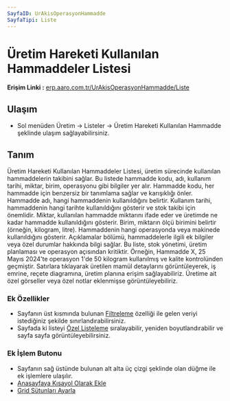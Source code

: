 ```yaml
---
SayfaID: UrAkisOperasyonHammadde
SayfaTipi: Liste
---
```


# Üretim Hareketi Kullanılan Hammaddeler Listesi

**Erişim Linki :** [erp.aaro.com.tr/UrAkisOperasyonHammadde/Liste](erp.aaro.com.tr/UrAkisOperasyonHammadde/Liste)

## Ulaşım

- Sol menüden Üretim -> Listeler -> Üretim Hareketi Kullanılan Hammadde şeklinde ulaşım sağlayabilirsiniz.

## Tanım

Üretim Hareketi Kullanılan Hammaddeler Listesi, üretim sürecinde kullanılan hammaddelerin takibini sağlar. 
Bu listede hammadde kodu, adı, kullanım tarihi, miktar, birim, operasyonu gibi bilgiler yer alır. 
Hammadde kodu, her hammadde için benzersiz bir tanımlama sağlar ve karışıklığı önler. Hammadde adı, hangi hammaddenin kullanıldığını belirtir. 
Kullanım tarihi, hammaddenin hangi tarihte kullanıldığını gösterir ve stok takibi için önemlidir. 
Miktar, kullanılan hammadde miktarını ifade eder ve üretimde ne kadar hammadde kullanıldığını gösterir. 
Birim, miktarın ölçü birimini belirtir (örneğin, kilogram, litre). 
Hammaddenin hangi operasyonda veya makinede kullanıldığını gösterir. 
Açıklamalar bölümü, hammaddelerle ilgili ek bilgiler veya özel durumlar hakkında bilgi sağlar. 
Bu liste, stok yönetimi, üretim planlaması ve operasyon açısından kritiktir. 
Örneğin, Hammadde X, 25 Mayıs 2024'te operasyon 1'de 50 kilogram kullanılmış ve kalite kontrolünden geçmiştir. 
Satırlara tıklayarak üretilen mamül detaylarını görüntüleyerek, iş emrine, reçete diagramına, üretim planına erişim sağlayabiliriz.
Üretime ait özel görseller veya özel notlar eklenmişse görüntüleyebiliriz.

### Ek Özellikler 

- Sayfanın üst kısmında bulunan [Filtreleme](../TemelOzellikler/SayfaKisitlari.md) özelliği ile gelen veriyi istediğiniz şekilde sınırlandırabilirsiniz.
- Sayfada ki listeyi [Özel Listeleme](../TemelOzellikler/ListeNesnesi.md) sıralayabilir, yeniden boyutlandırabilir ve sayfa sayfa görüntüleyebilirsiniz.

### Ek İşlem Butonu

- Sayfanın sağ üstünde bulunan alt alta üç çizgi şeklinde olan düğme ile ek işlemlere ulaşılır.
- [Anasayfaya Kısayol Olarak Ekle](../TemelOzellikler/KisaYollaraEkleme.md)
- [Grid Sütunları Ayarla](../TemelOzellikler/GridSutunAyarlari.md)




